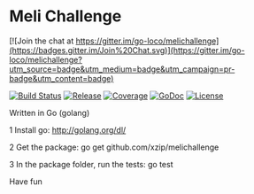 Meli Challenge
========

[![Join the chat at https://gitter.im/go-loco/melichallenge](https://badges.gitter.im/Join%20Chat.svg)](https://gitter.im/go-loco/melichallenge?utm_source=badge&utm_medium=badge&utm_campaign=pr-badge&utm_content=badge)

[![Build Status](https://travis-ci.org/go-loco/melichallenge.svg?branch=master)](https://travis-ci.org/go-loco/melichallenge)
[![Release](https://img.shields.io/github/release/go-loco/melichallenge.svg?style=flat)](https://github.com/go-loco/melichallenge/releases)
[![Coverage](http://gocover.io/_badge/github.com/go-loco/melichallenge)](http://gocover.io/github.com/go-loco/melichallenge)
[![GoDoc](http://godoc.org/github.com/go-loco/melichallenge?status.png)](http://godoc.org/github.com/go-loco/melichallenge)
[![License](https://img.shields.io/badge/license-MIT-lightgrey.svg?style=flat)](https://github.com/go-loco/melichallenge)

Written in Go (golang)

1 Install go: http://golang.org/dl/

2 Get the package: go get github.com/xzip/melichallenge

3 In the package folder, run the tests: go test


Have fun

